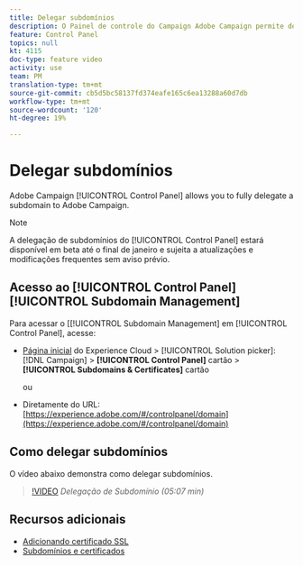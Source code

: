 ```yaml
---
title: Delegar subdomínios
description: O Painel de controle do Campaign Adobe Campaign permite delegar totalmente um subdomínio ao Adobe Campaign. Para fazer isso, siga as etapas abaixo.
feature: Control Panel
topics: null
kt: 4115
doc-type: feature video
activity: use
team: PM
translation-type: tm+mt
source-git-commit: cb5d5bc58137fd374eafe165c6ea13288a60d7db
workflow-type: tm+mt
source-wordcount: '120'
ht-degree: 19%

---
```



# Delegar subdomínios

Adobe Campaign [!UICONTROL Control Panel] allows you to fully delegate a subdomain to Adobe Campaign.

>[!NOTE]
>
>A delegação de subdomínios do [!UICONTROL Control Panel] estará disponível em beta até o final de janeiro e sujeita a atualizações e modificações frequentes sem aviso prévio.

## Acesso ao [!UICONTROL Control Panel] [!UICONTROL Subdomain Management]

Para acessar o [[!UICONTROL Subdomain Management] em [!UICONTROL Control Panel], acesse:

* [Página inicial](https://experience.adobe.com/#/home) do Experience Cloud > [!UICONTROL Solution picker]: [!DNL Campaign] > **[!UICONTROL Control Panel]** cartão > **[!UICONTROL Subdomains & Certificates]** cartão

   ou
* Diretamente do URL: [https://experience.adobe.com/#/controlpanel/domain](https://experience.adobe.com/#/controlpanel/domain)

## Como delegar subdomínios

O vídeo abaixo demonstra como delegar subdomínios.

>[!VIDEO](https://video.tv.adobe.com/v/31390?quality=12)
*Delegação de Subdomínio (05:07 min)*

## Recursos adicionais

* [Adicionando certificado SSL](/help/administrating/control-panel/adding-ssl-certificates.md)
* [Subdomínios e certificados](https://docs.adobe.com/content/help/pt-BR/control-panel/using/subdomains-and-certificates/renewing-subdomain-certificate.html)
